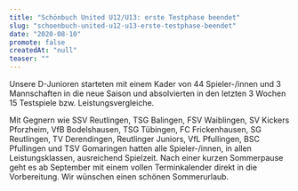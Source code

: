 ```yaml
---
title: "Schönbuch United U12/U13: erste Testphase beendet"
slug: "schoenbuch-united-u12-u13-erste-testphase-beendet"
date: "2020-08-10"
promote: false
createdAt: "null"
teaser: ""
---
```

Unsere D-Junioren starteten mit einem Kader von 44 Spieler-/innen und 3 Mannschaften in die neue Saison und absolvierten in den letzten 3 Wochen 15 Testspiele bzw. Leistungsvergleiche.


Mit Gegnern wie SSV Reutlingen, TSG Balingen, FSV Waiblingen, SV Kickers Pforzheim, VfB Bodelshausen, TSG Tübingen, FC Frickenhausen, SG Reutlingen, TV Derendingen, Reutlinger Juniors, VfL Pfullingen, BSC Pfullingen und TSV Gomaringen hatten alle Spieler-/innen, in allen Leistungsklassen, ausreichend Spielzeit. Nach einer kurzen Sommerpause geht es ab September mit einem vollen Terminkalender direkt in die Vorbereitung. Wir wünschen einen schönen Sommerurlaub.
